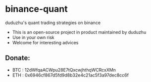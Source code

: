 # binance-quant
duduzhu's quant trading strategies on binance

* This is an open-source project in product maintained by duduzhu
* Use in your own risk
* Welcome for interesting advices

## Donate:
* BTC : 12dWfqaACWpu28E7tQxcwjhthqWCRcxXMn
* ETH : 0x6946cf867d5fd9d8b32e4c21ac5f3a97dec8cc6f
